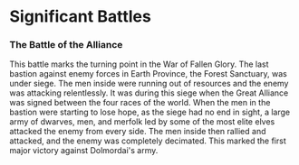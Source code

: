 # Significant Battles

### The Battle of the Alliance
This battle marks the turning point in the War of Fallen Glory. The last bastion against enemy forces in Earth Province, the Forest Sanctuary, was under siege. The men inside were running out of resources and the enemy was attacking relentlessly. It was during this siege when the Great Alliance was signed between the four races of the world. When the men in the bastion were starting to lose hope, as the siege had no end in sight, a large army of dwarves, men, and merfolk led by some of the most elite elves attacked the enemy from every side. The men inside then rallied and attacked, and the enemy was completely decimated. This marked the first major victory against Dolmordai's army.